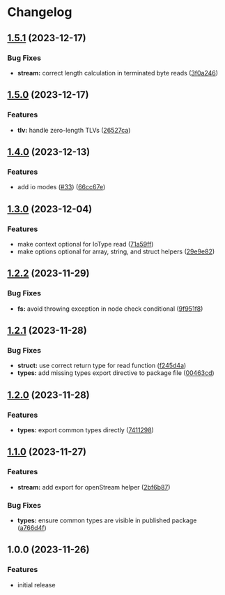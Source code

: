 # Changelog

## [1.5.1](https://github.com/wowserhq/io/compare/v1.5.0...v1.5.1) (2023-12-17)


### Bug Fixes

* **stream:** correct length calculation in terminated byte reads ([3f0a246](https://github.com/wowserhq/io/commit/3f0a246987e3f076ee84ca23193e7a49e54a06fc))

## [1.5.0](https://github.com/wowserhq/io/compare/v1.4.0...v1.5.0) (2023-12-17)


### Features

* **tlv:** handle zero-length TLVs ([26527ca](https://github.com/wowserhq/io/commit/26527ca8cdaf0af661e4002238714b2c18e1db0b))

## [1.4.0](https://github.com/wowserhq/io/compare/v1.3.0...v1.4.0) (2023-12-13)


### Features

* add io modes ([#33](https://github.com/wowserhq/io/issues/33)) ([66cc67e](https://github.com/wowserhq/io/commit/66cc67e4ffe495b1254410ee2ab3cbec8bb20e22))

## [1.3.0](https://github.com/wowserhq/io/compare/v1.2.2...v1.3.0) (2023-12-04)


### Features

* make context optional for IoType read ([71a59ff](https://github.com/wowserhq/io/commit/71a59ffb15f49e58706ceb86e71a1b3907ecc183))
* make options optional for array, string, and struct helpers ([29e9e82](https://github.com/wowserhq/io/commit/29e9e82bda3ebae7ba96f6d16b6718c18d52119d))

## [1.2.2](https://github.com/wowserhq/io/compare/v1.2.1...v1.2.2) (2023-11-29)


### Bug Fixes

* **fs:** avoid throwing exception in node check conditional ([9f951f8](https://github.com/wowserhq/io/commit/9f951f87567c20e5240b062bf4c4e891750ebb42))

## [1.2.1](https://github.com/wowserhq/io/compare/v1.2.0...v1.2.1) (2023-11-28)


### Bug Fixes

* **struct:** use correct return type for read function ([f245d4a](https://github.com/wowserhq/io/commit/f245d4abacf6a48f2bc79c21674d63b7309744e2))
* **types:** add missing types export directive to package file ([00463cd](https://github.com/wowserhq/io/commit/00463cdccbe058a77c9d18401f464cbdc1844152))

## [1.2.0](https://github.com/wowserhq/io/compare/v1.1.0...v1.2.0) (2023-11-28)


### Features

* **types:** export common types directly ([7411298](https://github.com/wowserhq/io/commit/7411298d700c90ee3345657872d479c741964164))

## [1.1.0](https://github.com/wowserhq/io/compare/v1.0.0...v1.1.0) (2023-11-27)


### Features

* **stream:** add export for openStream helper ([2bf6b87](https://github.com/wowserhq/io/commit/2bf6b87fe2e5ed06dc46ba94d09448965f0313b5))


### Bug Fixes

* **types:** ensure common types are visible in published package ([a766d4f](https://github.com/wowserhq/io/commit/a766d4fc46eb64d21dc9a9f421cc4316ddac6677))

## 1.0.0 (2023-11-26)

### Features

* initial release
